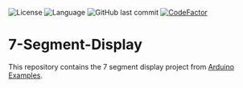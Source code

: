 ![License](https://img.shields.io/badge/License-MIT-brightgreen) ![Language](https://img.shields.io/badge/language-c++-blue) ![GitHub last commit](https://img.shields.io/github/last-commit/TheOnlyTails/7-Segment-Display) [![CodeFactor](https://www.codefactor.io/repository/github/theonlytails/7-segment-display/badge)](https://www.codefactor.io/repository/github/theonlytails/7-segment-display)
# 7-Segment-Display
This repository contains the 7 segment display project from [Arduino Examples](https://github.com/TheOnlyTails/arduino_examples).
